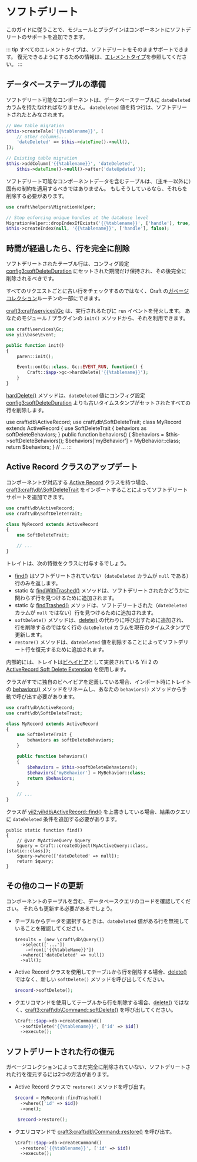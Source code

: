 # ソフトデリート

このガイドに従うことで、モジュールとプラグインはコンポーネントにソフトデリートのサポートを追加できます。

::: tip
すべてのエレメントタイプは、ソフトデリートをそのままサポートできます。 復元できるようにするための情報は、[エレメントタイプ](element-types.md#restore-action)を参照してください。
:::

## データベーステーブルの準備

ソフトデリート可能なコンポーネントは、データベーステーブルに `dateDeleted` カラムを持たなければなりません。 `dateDeleted` 値を持つ行は、ソフトデリートされたとみなされます。

```php
// New table migration
$this->createTale('{{%tablename}}', [
    // other columns...
    'dateDeleted' => $this->dateTime()->null(),
]);

// Existing table migration
$this->addColumn('{{%tablename}}', 'dateDeleted',
    $this->dateTime()->null()->after('dateUpdated'));
```

ソフトデリート可能なコンポーネントデータを含むテーブルは、（主キー以外に）固有の制約を適用するべきではありません。 もしそうしているなら、それらを削除する必要があります。

```php
use craft\helpers\MigrationHelper;

// Stop enforcing unique handles at the database level
MigrationHelper::dropIndexIfExists('{{%tablename}}', ['handle'], true, $this);
$this->createIndex(null, '{{%tablename}}', ['handle'], false);
```

## 時間が経過したら、行を完全に削除

ソフトデリートされたテーブル行は、コンフィグ設定 <config3:softDeleteDuration> にセットされた期間だけ保持され、その後完全に削除されるべきです。

すべてのリクエストごとに古い行をチェックするのではなく、Craft の[ガベージコレクション](../gc.md)ルーチンの一部にできます。

<craft3:craft\services\Gc> は、実行されるたびに `run` イベントを発火します。 あなたのモジュール / プラグインの `init()` メソッドから、それを利用できます。

```php
use craft\services\Gc;
use yii\base\Event;

public function init()
{
    paren::init();

    Event::on(Gc::class, Gc::EVENT_RUN, function() {
        Craft::$app->gc->hardDelete('{{%tablename}}');
    }
}
```

[hardDelete()](craft3:craft\services\Gc::hardDelete()) メソッドは、`dateDeleted` 値にコンフィグ設定 <config3:softDeleteDuration> よりも古いタイムスタンプがセットされたすべての行を削除します。

use craft\db\ActiveRecord; use craft\db\SoftDeleteTrait; class MyRecord extends ActiveRecord
{
    use SoftDeleteTrait {
        behaviors as softDeleteBehaviors;
    }
 public function behaviors()
    { $behaviors = $this-&gt;softDeleteBehaviors(); $behaviors['myBehavior'] = MyBehavior::class; return $behaviors; } // ...
:::

## Active Record クラスのアップデート

コンポーネントが対応する [Active Record](https://www.yiiframework.com/doc/guide/2.0/en/db-active-record) クラスを持つ場合、<craft3:craft\db\SoftDeleteTrait> をインポートすることによってソフトデリートサポートを追加できます。

```php
use craft\db\ActiveRecord;
use craft\db\SoftDeleteTrait;

class MyRecord extends ActiveRecord
{
    use SoftDeleteTrait;

    // ...
}
```

トレイトは、次の特徴をクラスに付与するでしょう。

- [find()](craft3:craft\db\SoftDeleteTrait::find()) はソフトデリートされていない（`dateDeleted` カラムが `null` である）行のみを返します。
- static な [findWithTrashed()](craft3:craft\db\SoftDeleteTrait::findWithTrashed()) メソッドは、ソフトデリートされたかどうかに関わらず行を見つけるために追加されます。
- static な [findTrashed()](craft3:craft\db\SoftDeleteTrait::findTrashed()) メソッドは、ソフトデリートされた（`dateDeleted` カラムが `null` ではない）行を見つけるために追加されます。
- `softDelete()` メソッドは、[delete()](yii2:yii\db\ActiveRecord::delete()) の代わりに呼び出すために追加され、行を削除するのではなく行の `dateDeleted` カラムを現在のタイムスタンプで更新します。
- `restore()` メソッドは、`dateDeleted` 値を削除することによってソフトデリート行を復元するために追加されます。

内部的には、トレイトは[ビヘイビア](https://www.yiiframework.com/doc/guide/2.0/en/concept-behaviors)として実装されている Yii 2 の [ActiveRecord Soft Delete Extension](https://github.com/yii2tech/ar-softdelete) を使用します。

クラスがすでに独自のビヘイビアを定義している場合、インポート時にトレイトの [behaviors()](craft3:craft\db\SoftDeleteTrait::behaviors()) メソッドをリネームし、あなたの `behaviors()` メソッドから手動で呼び出す必要があります。

```php
use craft\db\ActiveRecord;
use craft\db\SoftDeleteTrait;

class MyRecord extends ActiveRecord
{
    use SoftDeleteTrait {
        behaviors as softDeleteBehaviors;
    }

    public function behaviors()
    {
        $behaviors = $this->softDeleteBehaviors();
        $behaviors['myBehavior'] = MyBehavior::class;
        return $behaviors;
    }

    // ...
}
```

クラスが <yii2:yii\db\ActiveRecord::find()> を上書きしている場合、結果のクエリに `dateDeleted` 条件を追加する必要があります。

```php{5}
public static function find()
{
    // @var MyActiveQuery $query
    $query = Craft::createObject(MyActiveQuery::class, [static::class]);
    $query->where(['dateDeleted' => null]);
    return $query;
}
```

## その他のコードの更新

コンポーネントのテーブルを含む、データベースクエリのコードを確認してください。 それらも更新する必要があるでしょう。

- テーブルからデータを選択するときは、`dateDeleted` 値がある行を無視していることを確認してください。

  ```php{4}
  $results = (new \craft\db\Query())
    ->select(['...'])
      ->from(['{{%tableName}}'])
    ->where(['dateDeleted' => null])
    ->all();
  ```

- Active Record クラスを使用してテーブルから行を削除する場合、[delete()](yii2:yii\db\ActiveRecord::delete()) ではなく、新しい `softDelete()` メソッドを呼び出してください。

  ```php
  $record->softDelete();
  ```

- クエリコマンドを使用してテーブルから行を削除する場合、[delete()](yii2:yii\db\Command::delete()) ではなく、<craft3:craft\db\Command::softDelete()> を呼び出してください。

  ```php
  \Craft::$app->db->createCommand()
    ->softDelete('{{%tablename}}', ['id' => $id])
    ->execute();
  ```

## ソフトデリートされた行の復元

ガベージコレクションによってまだ完全に削除されていない、ソフトデリートされた行を復元するには2つの方法があります。

- Active Record クラスで `restore()` メソッドを呼び出す。

  ```php
  $record = MyRecord::findTrashed()
    ->where(['id' => $id])
    ->one();

   $record->restore();
  ```

- クエリコマンドで <craft3:craft\db\Command::restore()> を呼び出す。

  ```php
  \Craft::$app->db->createCommand()
    ->restore('{{%tablename}}', ['id' => $id])
    ->execute();
  ```
